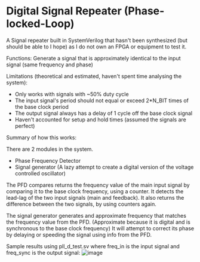 # Digital Signal Repeater (Phase-locked-Loop)
A Signal repeater built in SystemVerilog that hasn't been synthesized (but should be able to I hope) as I do not own an FPGA or equipment to test it.

Functions:
Generate a signal that is approximately identical to the input signal (same frequency and phase)

Limitations (theoretical and estimated, haven't spent time analysing the system):
- Only works with signals with ~50% duty cycle
- The input signal's period should not equal or exceed 2*N_BIT times of the base clock period
- The output signal always has a delay of 1 cycle off the base clock signal
- Haven't accounted for setup and hold times (assumed the signals are perfect)

Summary of how this works:

There are 2 modules in the system.
  - Phase Frequency Detector
  - Signal generator (A lazy attempt to create a digital version of the voltage controlled oscillator)
  
The PFD compares returns the frequency value of the main input signal by comparing it to the base clock frequency, using a counter.
It detects the lead-lag of the two input signals (main and feedback).
It also returns the difference between the two signals, by using counters again.

The signal generator generates and approximate frequency that matches the frequency value from the PFD. (Approximate because it is digital and is synchronous to the base clock frequency)
It will attempt to correct its phase by delaying or speeding the signal using info from the PFD.

Sample results using pll_d_test.sv where freq_in is the input signal and freq_sync is the output signal:
![image](https://user-images.githubusercontent.com/99904618/231065873-97bb34b0-ff60-4592-a1c9-671f09b54b70.png)

